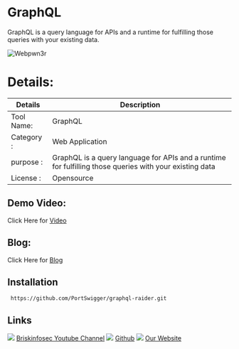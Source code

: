 GraphQL
============
GraphQL is a query language for APIs and a runtime for fulfilling those queries with your existing data.

![Webpwn3r]()

Details:
============
|  Details | Description   |
| ------------ | ------------ |
|Tool Name:| GraphQL |
|Category :|Web Application|
|purpose  :|GraphQL is a query language for APIs and a runtime for fulfilling those queries with your existing data|
|License :| Opensource |

Demo Video:
-----------------
Click Here for [Video](https://youtu.be/piCog5lhsnk"Video")

Blog: 
--------------
Click Here for [Blog](https://www.briskinfosec.com/tooloftheday/toolofthedaydetail/GraphQL "Blog")

Installation
----------------
     https://github.com/PortSwigger/graphql-raider.git

Links
----------------
![ ](https://img.icons8.com/color/15/000000/youtube-play.png) [Briskinfosec Youtube Channel](https://www.youtube.com/channel/UCcPmqqYETcO_7-6p_uUsF1w "Briskinfosec Youtube Channel")
 ![ ](https://img.icons8.com/glyph-neue/15/000000/github.png) [Github](https://github.com/briskinfosec "Github") 
![ ](https://img.icons8.com/ios/15/000000/internet--v2.png) [Our Website](https://www.briskinfosec.com/ "Our Website")
